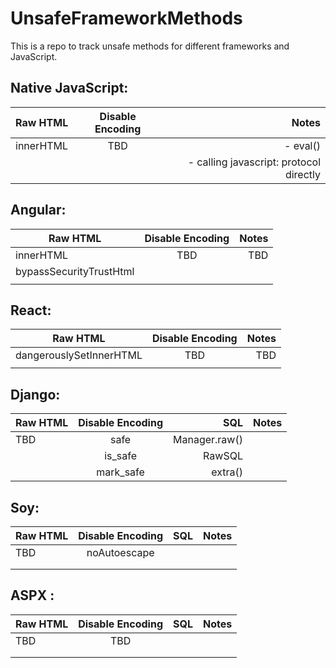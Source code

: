 # UnsafeFrameworkMethods

This is a repo to track unsafe methods for different frameworks and JavaScript.


## Native JavaScript:
| Raw HTML                  | Disable Encoding  |     Notes                                  |
| ------------------------- |:-----------------:| ------------------------------------------:|
| innerHTML                 |       TBD         |   - eval()                                 |
|                           |                   |   - calling javascript: protocol directly  |


## Angular:
| Raw HTML                   | Disable Encoding  |    Notes             |
| -------------------------- |:-----------------:| --------------------:|
| innerHTML                  |       TBD         |     TBD              |
| bypassSecurityTrustHtml    |                   |                      |
|                            |                   |                      |


## React:
| Raw HTML                   | Disable Encoding  |    Notes           |
| -------------------------- |:-----------------:| ------------------:|
| dangerouslySetInnerHTML    |       TBD         |      TBD           |
|                            |                   |                    |



## Django:
| Raw HTML                   | Disable Encoding  |        SQL           |        Notes       |
| -------------------------- |:-----------------:| --------------------:| ------------------:|
|       TBD                  |       safe        |      Manager.raw()   |                    | 
|                            |      is_safe      |      RawSQL          |                    |
|                            |      mark_safe    |      extra()         |                    |


## Soy:
| Raw HTML                   | Disable Encoding  |        SQL           |        Notes       |
| -------------------------- |:-----------------:| --------------------:| ------------------:|
|       TBD                  |  noAutoescape     |                      |                    | 
|                            |                   |                      |                    |
|                            |                   |                      |                    |


## ASPX :
| Raw HTML                   | Disable Encoding  |        SQL           |        Notes       |
| -------------------------- |:-----------------:| --------------------:| ------------------:|
|       TBD                  |  TBD              |                      |                    | 
|                            |                   |                      |                    |
|                            |                   |                      |                    |


